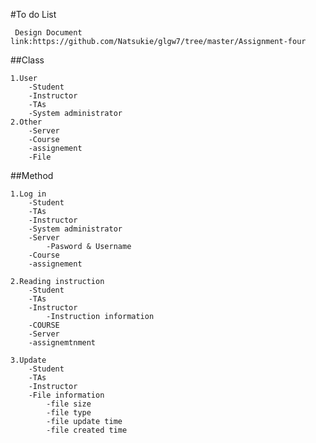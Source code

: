 #To do List
     
     Design Document link:https://github.com/Natsukie/glgw7/tree/master/Assignment-four
     
##Class

    1.User
        -Student
        -Instructor
        -TAs
        -System administrator
    2.Other
        -Server
        -Course
        -assignement
        -File
        
##Method

    1.Log in
        -Student
        -TAs
        -Instructor
        -System administrator
        -Server
            -Pasword & Username
        -Course
        -assignement
        
    2.Reading instruction
        -Student
        -TAs
        -Instructor
            -Instruction information
        -COURSE
        -Server
        -assignemtnment
        
    3.Update
        -Student
        -TAs
        -Instructor
        -File information
            -file size
            -file type
            -file update time
            -file created time
   
